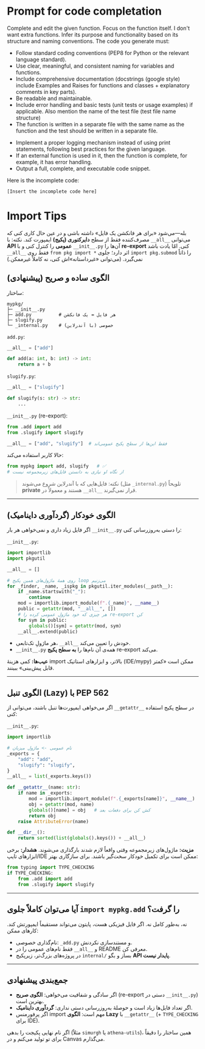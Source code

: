 
# Prompt for code completation

Complete and edit the given function. Focus on the function itself. I don't want extra functions.
Infer its purpose and functionality based on its structure and naming conventions. 
The code you generate must:
- Follow standard coding conventions (PEP8 for Python or the relevant language standard).
- Use clear, meaningful, and consistent naming for variables and functions.
- Include comprehensive documentation (docstrings (google style) include Examples  and Raises for functions and classes + explanatory comments in key parts).
- Be readable and maintainable.
- Include error handling and basic tests (unit tests or usage examples) if applicable. Also mention the name of the test file (test file name structure)
- The function is written in a separate file with the same name as the function and the test should be written in a separate file.
<!-- - Be optimized and simple, not overly complicated. -->
- Implement a proper logging mechanism instead of using print statements, following best practices for the given language.
- If an external function is used in it, then the function is complete, for example, it has error handling.
- Output a full, complete, and executable code snippet.

Here is the incomplete code:
```python
[Insert the incomplete code here]
```

# Import Tips
بله—می‌شود «برای هر فانکشن یک فایل» داشته باشی و در عین حال کاری کنی که مصرف‌کننده فقط از سطح **دایرکتوری (پکیج)** ایمپورت کند. نکته: با `__all__` می‌توانی **API عمومی** را کنترل کنی و با `__init__.py` آن‌ها را **re-export** کنی. امّا یادت باشد `__all__` فقط روی `from pkg import *` اثر دارد؛ جلوی `import pkg.submod` را ذاتاً نمی‌گیرد. (می‌توانی «غیرداستانه»‌اش کنی، نه کاملاً غیرممکن.)

## الگوی ساده و صریح (پیشنهادی)

ساختار:

```
mypkg/
├─ __init__.py
├─ add.py          # هر فایل = یک فانکشن
├─ slugify.py
└─ _internal.py    # خصوصی (با آندرلاین)
```

`add.py`:

```python
__all__ = ["add"]

def add(a: int, b: int) -> int:
    return a + b
```

`slugify.py`:

```python
__all__ = ["slugify"]

def slugify(s: str) -> str:
    ...
```

`__init__.py` (re-export):

```python
from .add import add
from .slugify import slugify

__all__ = ["add", "slugify"]  # فقط این‌ها از سطح پکیج عمومی‌اند
```

حالا کاربر استفاده می‌کند:

```python
from mypkg import add, slugify   # ✅
# از نگاه او نیازی به دانستن فایل‌های زیرمجموعه نیست
```

> نکته: فایل‌هایی که با آندرلاین شروع می‌شوند (مثل `_internal.py`) تلویحاً **private** هستند و معمولاً در `__all__` قرار نمی‌گیرند.

---

## الگوی خودکار (گردآوری داینامیک)

اگر فایل زیاد داری و نمی‌خواهی هر بار `__init__.py` را دستی به‌روزرسانی کنی:

`__init__.py`:

```python
import importlib
import pkgutil

__all__ = []

# روی همهٔ ماژول‌های همین پکیج loop می‌زنیم
for _finder, _name, _ispkg in pkgutil.iter_modules(__path__):
    if _name.startswith("_"):
        continue
    mod = importlib.import_module(f".{_name}", __name__)
    public = getattr(mod, "__all__", [])
    # هر چیزی که خود ماژول عمومی کرده را re-export کن
    for sym in public:
        globals()[sym] = getattr(mod, sym)
    __all__.extend(public)
```

* هر ماژولِ تک‌تابعی، `__all__` خودش را تعیین می‌کند.
* `__init__.py` همه‌ی آن نام‌ها را **به سطح پکیج** re-export می‌کند.

**عیب‌ها:** کمی هزینهٔ import بالاتر، و ابزارهای استاتیک (IDE/mypy) ممکن است «کمتر قابل پیش‌بینی» ببینند.

---

## الگوی تنبل (Lazy) با PEP 562

اگر می‌خواهی ایمپورت‌ها تنبل باشند، می‌توانی از `__getattr__` در سطح پکیج استفاده کنی:

`__init__.py`:

```python
import importlib

# نام عمومی -> ماژول میزبان
_exports = {
    "add": "add",
    "slugify": "slugify",
}
__all__ = list(_exports.keys())

def __getattr__(name: str):
    if name in _exports:
        mod = importlib.import_module(f".{_exports[name]}", __name__)
        obj = getattr(mod, name)
        globals()[name] = obj   # کش کن برای دفعات بعد
        return obj
    raise AttributeError(name)

def __dir__():
    return sorted(list(globals().keys()) + __all__)
```

**مزیت:** ماژول‌های زیرمجموعه وقتی واقعاً لازم شدند بارگذاری می‌شوند.
**هشدار:** برخی ابزارهای تایپ/IDE ممکن است برای تکمیل خودکار سخت‌گیر باشند. برای سازگاری بهتر:

```python
from typing import TYPE_CHECKING
if TYPE_CHECKING:
    from .add import add
    from .slugify import slugify
```

---

## آیا می‌توان کاملاً جلوی `import mypkg.add` را گرفت؟

نه، به‌طور کامل نه. اگر فایل فیزیکی هست، پایتون می‌تواند مستقیماً ایمپورتش کند. کارهای ممکن:

* نام‌گذاری خصوصی: `_add.py` و مستندسازی نکردنش.
* فقط نام‌های عمومی را در `__all__` و README معرفی کن.
* در پروژه‌های بزرگ‌تر، زیرپکیج `internal/` بساز و بگو **API پایدار نیست**.

---

## جمع‌بندی پیشنهادی

* اگر سادگی و شفافیت می‌خواهی: **الگوی صریح** (re-export دستی در `__init__.py`) بهترین است.
* اگر تعداد فایل‌ها زیاد است و حوصلهٔ به‌روزرسانی دستی نداری: **گردآوری داینامیک**.
* اگر پرفورمنس import مهم است: **الگوی Lazy** با `__getattr__` (+ `TYPE_CHECKING` برای IDE).

اگر نام نهایی پکیجت را بدهی (مثلاً `simurgh` یا `athena-utils`)، همین ساختار را دقیقاً برای تو تولید می‌کنم و در Canvas می‌گذارم.
